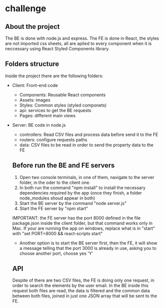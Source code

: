# challenge

## About the project
The BE is done with node.js and express.
The FE is done in React, the styles are not imported css sheets, all are aplied to every component when it is neccessary using React Styled Components library.

## Folders structure
Inside the project there are the following folders:

* Client: Front-end code
  - Components: Reusable React components
  - Assets: images
  - Styles: Common styles (styled componets)
  - api: services to get the BE requests
  - Pages: different main views
* Server: BE code in node.js
  - controllers: Read CSV files and process data before send it to the FE
  - routers: configure requests paths
  - data: CSV files to be read in order to send the property data to the FE
  
  ## Before run the BE and FE servers
  1. Open two console terminals, in one of them, navigate to the server folder, in the oder to the client one.
  2. In both run the command "npm install" to install the necessary dependencies required by the app (once they finish, a folder node_modules shoud appear in both)
  3. Start the BE server by the command "node server.js"
  4. Start the FE server by "npm start"
  
  IMPORTANT: the FE server has the port 8000 defined in the file package.json inside the client folder, but that command works only in Mac.
  If your are running the app on windows, replace what is in "start" with "set PORT=8000 && react-scripts start"
  * Another option is to start the BE server first, then the FE, it will show a message telling that the port 3000 is already in use, asking you to choose another port, choose yes 'Y'
  
  ## API
  Despite of there are two CSV files, the FE is doing only one request, in order to search the elements by the user email.
  In the BE inside this request both files are read, the data is filtered and the common data between both files, joined in just one JSON array that will be sent to the FE.
